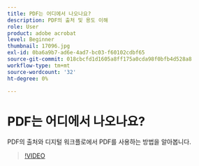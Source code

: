 ```yaml
---
title: PDF는 어디에서 나오나요?
description: PDF의 출처 및 용도 이해
role: User
product: adobe acrobat
level: Beginner
thumbnail: 17096.jpg
exl-id: 0ba6a9b7-ad6e-4ad7-bc03-f60102cdbf65
source-git-commit: 018cbcfd1d1605a8ff175a0cda98f0bfb4d528a8
workflow-type: tm+mt
source-wordcount: '32'
ht-degree: 0%

---
```


# PDF는 어디에서 나오나요?

PDF의 출처와 디지털 워크플로에서 PDF를 사용하는 방법을 알아봅니다.

>[!VIDEO](https://video.tv.adobe.com/v/17096?hidetitle=true)
